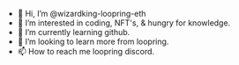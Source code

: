 - 👋 Hi, I’m @wizardking-loopring-eth
- 👀 I’m interested in coding, NFT's, & hungry for knowledge.
- 🌱 I’m currently learning github.
- 💞️ I’m looking to learn more from loopring.
- 📫 How to reach me loopring discord.
<!---
wizardking-loopring-eth/wizardking-loopring-eth is a ✨ special ✨ repository because its `README.md` (this file) appears on your GitHub profile.
You can click the Preview link to take a look at your changes.
--->
